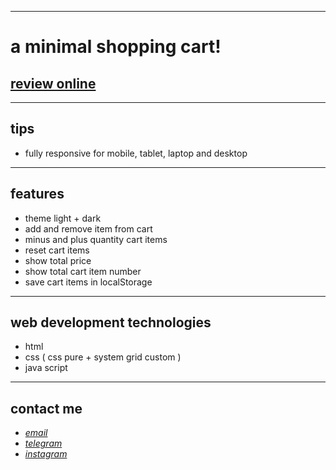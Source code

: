 
---

# a minimal shopping cart!
## [review online](https://mohammad-zeynaly.github.io/shopping-cart/)

---
## tips

* fully responsive for mobile, tablet, laptop and desktop
---
## features

* theme light + dark
* add and remove item from cart
* minus and plus quantity cart items
* reset cart items
* show total price
* show total cart item number
* save cart items in localStorage

---
## web development technologies
* html 
* css ( css pure + system grid custom )
* java script 
---
## contact me
* *[email](mailto:051.mhmdzynaly977@gmail.com)*
* *[telegram](https://t.me/zeynali2003/)*
* *[instagram](https://instagram.com/zeynali2003/)*

